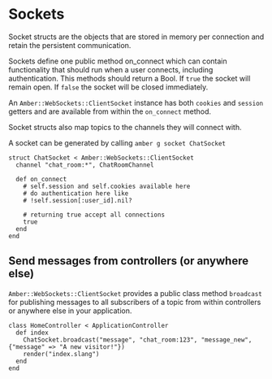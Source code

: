 # Sockets

Socket structs are the objects that are stored in memory per connection and retain the persistent communication.

Sockets define one public method on\_connect which can contain functionality that should run when a user connects, including authentication. This methods should return a Bool. If `true` the socket will remain open. If `false` the socket will be closed immediately.

An `Amber::WebSockets::ClientSocket` instance has both `cookies` and `session` getters and are available from within the `on_connect` method.

Socket structs also map topics to the channels they will connect with.

A socket can be generated by calling `amber g socket ChatSocket`

```text
struct ChatSocket < Amber::WebSockets::ClientSocket
  channel "chat_room:*", ChatRoomChannel

  def on_connect
    # self.session and self.cookies available here
    # do authentication here like
    # !self.session[:user_id].nil?

    # returning true accept all connections
    true
  end
end
```

## Send messages from controllers \(or anywhere else\)

`Amber::WebSockets::ClientSocket` provides a public class method `broadcast` for publishing messages to all subscribers of a topic from within controllers or anywhere else in your application.

```text
class HomeController < ApplicationController
  def index
    ChatSocket.broadcast("message", "chat_room:123", "message_new", {"message" => "A new visitor!"})
    render("index.slang")
  end
end
```

